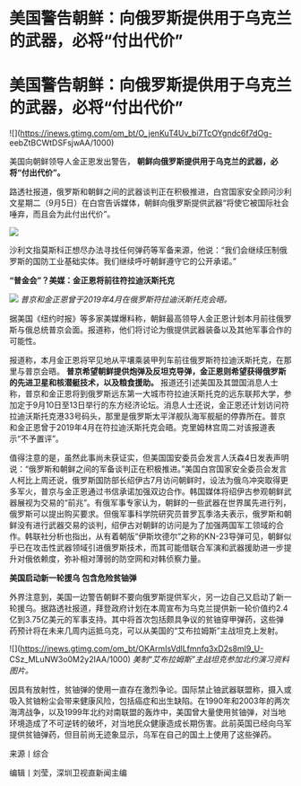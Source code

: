# 美国警告朝鲜：向俄罗斯提供用于乌克兰的武器，必将“付出代价”

# 美国警告朝鲜：向俄罗斯提供用于乌克兰的武器，必将“付出代价”

![](https://inews.gtimg.com/om_bt/O_jenKuT4Uv_bi7TcOYgndc6f7dOg-
eebZtBCWtDSFsjwAA/1000)

美国向朝鲜领导人金正恩发出警告， **朝鲜向俄罗斯提供用于乌克兰的武器，必将“付出代价”。**

路透社报道，俄罗斯和朝鲜之间的武器谈判正在积极推进，白宫国家安全顾问沙利文星期二（9月5日）在白宫告诉媒体，朝鲜向俄罗斯提供武器“将使它被国际社会唾弃，而且会为此付出代价”。

![](https://inews.gtimg.com/om_bt/OYa80Q77M6hWoRhfCpuqLLtfmQHMJOC8jomIDE7kz__BkAA/1000)

沙利文指莫斯科正想尽办法寻找任何弹药等军备来源，他说：“我们会继续压制俄罗斯的国防工业基础实体。我们继续呼吁朝鲜遵守它的公开承诺。”

**“普金会”？美媒：金正恩将前往符拉迪沃斯托克**

![](https://inews.gtimg.com/om_bt/Onef7rH7F0zBuKbgaRhpyBhz6JD4I7frmk5SRwgOls7IwAA/1000)
_普京和金正恩曾于2019年4月在俄罗斯符拉迪沃斯托克会晤。_

据美国《纽约时报》等多家美媒爆料称，朝鲜最高领导人金正恩计划本月前往俄罗斯与俄总统普京会面。报道称，他们将讨论为俄提供武器装备以及其他军事合作的可能性。

报道称，本月金正恩将罕见地从平壤乘装甲列车前往俄罗斯符拉迪沃斯托克，在那里与普京会晤。
**普京希望朝鲜提供炮弹及反坦克导弹，金正恩则希望获得俄罗斯的先进卫星和核潜艇技术，以及粮食援助。**
报道还引述美国及其盟国消息人士称，普京和金正恩将到俄罗斯远东第一大城市符拉迪沃斯托克的远东联邦大学，参加定于9月10日至13日举行的东方经济论坛。消息人士还说，金正恩还计划访问符拉迪沃斯托克港33号码头，那里是俄罗斯太平洋舰队海军舰艇的停靠所在。普京和金正恩曾于2019年4月在符拉迪沃斯托克会晤。克里姆林宫周二对该报道表示“不予置评”。

值得注意的是，虽然此事尚未获证实，但美国国安委员会发言人沃森4日发表声明说：“俄罗斯和朝鲜之间的军备谈判正在积极推进。”美国白宫国家安全委员会发言人柯比上周还说，俄罗斯国防部长绍伊古7月访问朝鲜时，设法为俄乌冲突取得更多军火，普京与金正恩通过书信承诺加强双边合作。韩国媒体将绍伊古参观朝鲜武器展视为交易的“前兆”。有俄军事专家认为，朝鲜的一些武器在世界属先进行列，俄罗斯可以提出购买要求。但俄军事科学院研究员普罗瓦季洛夫表示，俄罗斯和朝鲜没有进行武器交易的谈判，绍伊古对朝鲜的访问是为了加强两国军工领域的合作。韩联社分析也指出，从有着朝版“伊斯坎德尔”之称的KN-23导弹可见，朝鲜似乎已在攻击性武器领域引进俄罗斯技术，而其可能借联合军演和武器援助进一步提升对俄依赖度，弥补相对薄弱的防空网和对韩侦察力量。

**美国启动新一轮援乌 包含危险贫铀弹**

外界注意到，美国一边警告朝鲜不要向俄罗斯提供军火，另一边自己又启动了新一轮援乌。据路透社报道，拜登政府计划在本周宣布为乌克兰提供新一轮价值约2.4亿到3.75亿美元的军事支持。其中将首次包括颇具争议的贫铀穿甲弹药，这些弹药预计将在未来几周内运抵乌克，可以从美国的“艾布拉姆斯”主战坦克上发射。

![](https://inews.gtimg.com/om_bt/OKArmIsVdlLfmnfq3xD2s8mI9_U-
CSz_MLuNW3o0M2y2IAA/1000) _美制“艾布拉姆斯”主战坦克参加北约演习资料图片。_

因具有放射性，贫铀弹的使用一直存在激烈争论。国际禁止铀武器联盟称，摄入或吸入贫铀粉尘会带来健康风险，包括癌症和出生缺陷。在1990年和2003年的两次海湾战争，以及1999年北约对南联盟的轰炸中，美国曾大量使用贫铀弹，对当地环境造成了不可逆转的破坏，对当地民众健康造成长期伤害。此前英国已经向乌军提供贫铀弹药，但目前尚无迹象显示，乌军在自己的国土上使用了这些弹药。

来源丨综合

编辑丨刘莹，深圳卫视直新闻主编

